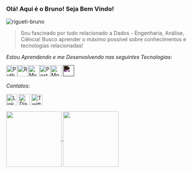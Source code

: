 

### Olá! Aqui é o Bruno! Seja Bem Vindo!

<img src="https://komarev.com/ghpvc/?username=rigueti-bruno" alt="rigueti-bruno" />

>Sou fascinado por tudo relacionado a Dados - Engenharia, Análise, Ciência! Busco aprender o máximo possível sobre conhecimentos e tecnologias relacionadas!

_Estou Aprendendo e me Desenvolvendo nas seguintes Tecnologias:_

<img src="https://cdn.jsdelivr.net/gh/devicons/devicon/icons/python/python-original.svg" alt="Python" width="30" height="30"/><img src="https://cdn.jsdelivr.net/gh/devicons/devicon/icons/r/r-original.svg" alt="R" width="30" height="30"/><img src="https://cdn.jsdelivr.net/gh/devicons/devicon/icons/mysql/mysql-original.svg" alt="MySQL" width="30" height="30"/><img src="https://cdn.jsdelivr.net/gh/devicons/devicon/icons/postgresql/postgresql-original.svg" alt="PostgreSQL" width="30" height="30"/><img src="https://cdn.jsdelivr.net/gh/devicons/devicon/icons/mongodb/mongodb-original.svg" alt="MongoDB" width="30" height="30"/>
<img src="https://upload.wikimedia.org/wikipedia/commons/thumb/c/cf/New_Power_BI_Logo.svg/900px-New_Power_BI_Logo.svg.png" alt="Power BI" width="30" height="30" style="filter:invert(100%)"/>

_Contatos:_

[<img src="https://www.vectorlogo.zone/logos/linkedin/linkedin-icon.svg" alt="LinkedIn" width="30" height="30"/>](https://www.linkedin.com/in/bruno-rigueti-brandao/)
[<img src="https://www.vectorlogo.zone/logos/discordapp/discordapp-tile.svg" alt="Discord" width="30" height="30"/>](bruno_rigueti#6419)
[<img src="https://www.vectorlogo.zone/logos/twitter/twitter-tile.svg" alt="Twitter" width="30" height="30"/>](https://twitter.com/rigueti_bruno)


<div>
<a href="https://github.com/seu-usuário-aqui">
<img height="150" align="center" src="https://github-readme-stats.vercel.app/api/top-langs/?username=rigueti-bruno&layout=compact&langs_count=7&theme=dracula"/>
<img height="150" align="center" src="https://github-readme-stats.vercel.app/api?username=rigueti-bruno&show_icons=true&theme=dracula&include_all_commits=true&count_private=true"/>
</div>
